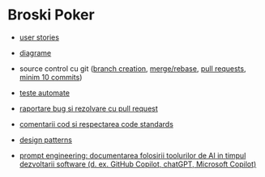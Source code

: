 # Broski Poker

- [user stories](https://github.com/orgs/Broski-SRL/projects/3)

- [diagrame](https://example.com/diagrame)

- source control cu git ([branch creation](https://github.com/Broski-SRL/Broski-Poker/branches), 
  [merge/rebase](https://example.com/merge-rebase), 
  [pull requests](https://github.com/Broski-SRL/Broski-Poker/pulls?q=is%3Apr+is%3Aclosed), 
  [minim 10 commits](https://github.com/Broski-SRL/Broski-Poker/commits/main/))

- [teste automate](https://example.com/teste-automate)

- [raportare bug si rezolvare cu pull request](https://github.com/Broski-SRL/Broski-Poker/pull/33)

- [comentarii cod si respectarea code standards](https://example.com/code-standards)

- [design patterns](https://example.com/design-patterns)

- [prompt engineering: documentarea folosirii toolurilor de AI in timpul dezvoltarii software (d. ex. GitHub Copilot, chatGPT, Microsoft Copilot)](https://example.com/prompt-engineering)
